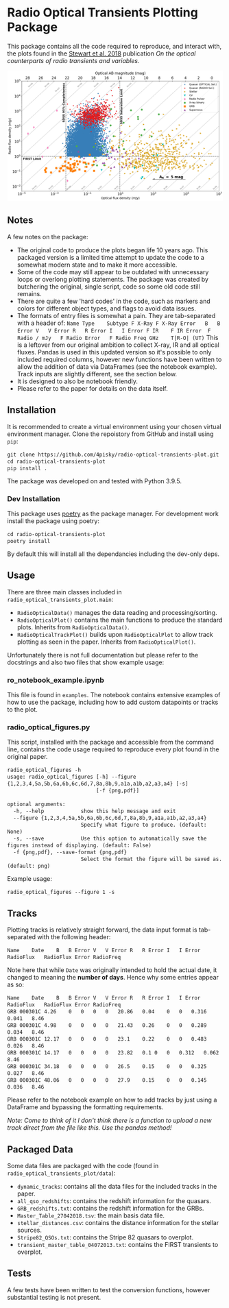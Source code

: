# Radio Optical Transients Plotting Package

This package contains all the code required to reproduce, and interact with, the plots found in the [Stewart et al. 2018](https://ui.adsabs.harvard.edu/abs/2018MNRAS.479.2481S/abstract) publication *On the optical counterparts of radio transients and variables*.

![Figure 1](https://github.com/4pisky/radio-optical-transients-plot/blob/main/examples/ro_figure_1.png)

## Notes

A few notes on the package:

* The original code to produce the plots began life 10 years ago. 
    This packaged version is a limited time attempt to update the code to a somewhat modern state and to make it more accessible.
* Some of the code may still appear to be outdated with unnecessary loops or overlong plotting statements. 
    The package was created by butchering the original, single script, code so some old code still remains.
* There are quite a few 'hard codes' in the code, such as markers and colors for different object types, and flags to avoid data issues.
* The formats of entry files is somewhat a pain. They are tab-separated with a header of:
    ```Name	Type	Subtype	F X-Ray	F X-Ray Error	B	B Error	V	V Error	R	R Error	I	I Error	F IR	F IR Error	F Radio / mJy	F Radio Error	F Radio Freq GHz	T|R-O| (UT)```
    This is a leftover from our original ambition to collect X-ray, IR and all optical fluxes.
    Pandas is used in this updated version so it's possible to only included required columns, however new functions have been written to allow the addition of data via DataFrames (see the notebook example).
    Track inputs are slightly different, see the section below.
* It is designed to also be notebook friendly.
* Please refer to the paper for details on the data itself.

## Installation

It is recommended to create a virtual environment using your chosen virtual environment manager.
Clone the repoistory from GitHub and install using `pip`:

```
git clone https://github.com/4pisky/radio-optical-transients-plot.git
cd radio-optical-transients-plot
pip install .
```

The package was developed on and tested with Python 3.9.5.

### Dev Installation

This package uses [poetry](https://python-poetry.org) as the package manager.
For development work install the package using poetry:

```
cd radio-optical-transients-plot
poetry install
```

By default this will install all the dependancies including the dev-only deps.

## Usage

There are three main classes included in `radio_optical_transients_plot.main`:

* `RadioOpticalData()` manages the data reading and processing/sorting.
* `RadioOpticalPlot()` contains the main functions to produce the standard plots. Inherits from `RadioOpticalData()`.
* `RadioOpticalTrackPlot()` builds upon `RadioOpticalPlot` to allow track plotting as seen in the paper. Inherits from `RadioOpticalPlot()`.

Unfortunately there is not full documentation but please refer to the docstrings and also two files that show example usage:

### ro\_notebook\_example.ipynb

This file is found in `examples`. The notebook contains extensive examples of how to use the package, including how to add custom datapoints or tracks to the plot.

### radio\_optical\_figures.py

This script, installed with the package and accessible from the command line, contains the code usage required to reproduce every plot found in the original paper.

```
radio_optical_figures -h
usage: radio_optical_figures [-h] --figure {1,2,3,4,5a,5b,6a,6b,6c,6d,7,8a,8b,9,a1a,a1b,a2,a3,a4} [-s]
                             [-f {png,pdf}]

optional arguments:
  -h, --help            show this help message and exit
  --figure {1,2,3,4,5a,5b,6a,6b,6c,6d,7,8a,8b,9,a1a,a1b,a2,a3,a4}
                        Specify what figure to produce. (default: None)
  -s, --save            Use this option to automatically save the figures instead of displaying. (default: False)
  -f {png,pdf}, --save-format {png,pdf}
                        Select the format the figure will be saved as. (default: png)
```

Example usage:

```
radio_optical_figures --figure 1 -s
```

## Tracks

Plotting tracks is relatively straight forward, the data input format is tab-separated with the following header:

```
Name	Date	B	B Error	V	V Error	R	R Error	I	I Error	RadioFlux	RadioFlux Error	RadioFreq
```

Note here that while `Date` was originally intended to hold the actual date, it changed to meaning the **number of days**. Hence why some entries appear as so:

```
Name	Date	B	B Error	V	V Error	R	R Error	I	I Error	RadioFlux	RadioFlux Error	RadioFreq
GRB 000301C	4.26	0	0	0	0	20.86	0.04	0	0	0.316	0.041	8.46
GRB 000301C	4.98	0	0	0	0	21.43	0.26	0	0	0.289	0.034	8.46
GRB 000301C	12.17	0	0	0	0	23.1	0.22	0	0	0.483	0.026	8.46
GRB 000301C	14.17	0	0	0	0	23.82	0.1	0	0	0.312	0.062	8.46
GRB 000301C	34.18	0	0	0	0	26.5	0.15	0	0	0.325	0.027	8.46
GRB 000301C	48.06	0	0	0	0	27.9	0.15	0	0	0.145	0.036	8.46
```

Please refer to the notebook example on how to add tracks by just using a DataFrame and bypassing the formatting requirements.

*Note: Come to think of it I don't think there is a function to upload a new track direct from the file like this. Use the pandas method!*

## Packaged Data

Some data files are packaged with the code (found in `radio_optical_transients_plot/data`):

* `dynamic_tracks`: contains all the data files for the included tracks in the paper.
* `all_qso_redshifts`: contains the redshift information for the quasars.
* `GRB_redshifts.txt`: contains the redshift information for the GRBs.
* `Master_Table_27042018.tsv`: the main basis data file.
* `stellar_distances.csv`: contains the distance information for the stellar sources.
* `Stripe82_QSOs.txt`: contains the Stripe 82 quasars to overplot.
* `transient_master_table_04072013.txt`: contains the FIRST transients to overplot.

## Tests

A few tests have been written to test the conversion functions, however substantial testing is not present.